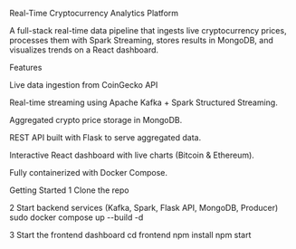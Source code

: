 Real-Time Cryptocurrency Analytics Platform

A full-stack real-time data pipeline that ingests live cryptocurrency prices, processes them with Spark Streaming, stores results in MongoDB, and visualizes trends on a React dashboard.

Features

Live data ingestion from CoinGecko API

Real-time streaming using Apache Kafka + Spark Structured Streaming.

Aggregated crypto price storage in MongoDB.

REST API built with Flask to serve aggregated data.

Interactive React dashboard with live charts (Bitcoin & Ethereum).

Fully containerized with Docker Compose.



Getting Started
1 Clone the repo

2 Start backend services (Kafka, Spark, Flask API, MongoDB, Producer)
    sudo docker compose up --build -d

3 Start the frontend dashboard
    cd frontend
    npm install
    npm start

